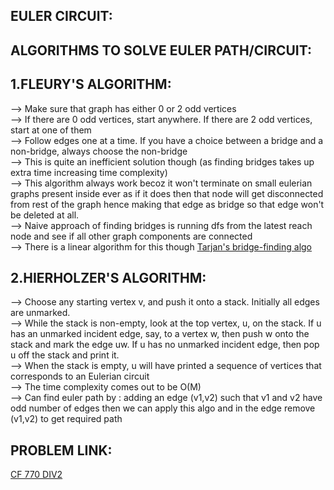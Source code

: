 **EULER CIRCUIT:**
---

**ALGORITHMS TO SOLVE EULER PATH/CIRCUIT:**
--

1.**FLEURY'S ALGORITHM:**
--

--> Make sure that graph has either 0 or 2 odd vertices\
--> If there are 0 odd vertices, start anywhere. If there are 2 odd vertices, start at one of them\
--> Follow edges one at a time. If you have a choice between a bridge and a non-bridge, always choose the non-bridge  \
--> This is quite an inefficient solution though (as finding bridges takes up extra time increasing time complexity)\
--> This algorithm always work becoz it won't terminate on small eulerian graphs present inside ever as if it does then that node will get disconnected from rest of the graph hence making that edge as bridge so that edge won't be deleted at all.\
--> Naive approach of finding bridges is running dfs from the latest reach node and see if all other graph components are connected\
--> There is a linear algorithm for this though [Tarjan's bridge-finding algo](https://www.wikiwand.com/en/Bridge_(graph_theory))

2.**HIERHOLZER'S ALGORITHM:**
--

--> Choose any starting vertex v, and push it onto a stack. Initially all edges are unmarked.\
--> While the stack is non-empty, look at the top vertex, u, on the stack. If u has an unmarked incident edge, say, to a vertex w, then push w onto the stack and mark the edge uw. If u has no unmarked incident edge, then pop u off the stack and print it.\
--> When the stack is empty, u will have printed a sequence of vertices that corresponds to an Eulerian circuit\
--> The time complexity comes out to be O(M)\
--> Can find euler path by : adding an edge (v1,v2) such that v1 and v2 have odd number of edges then we can apply this algo and in the edge remove (v1,v2) to get required path




**PROBLEM LINK:**
--

[CF 770 DIV2](https://codeforces.com/contest/1634/problem/E)
